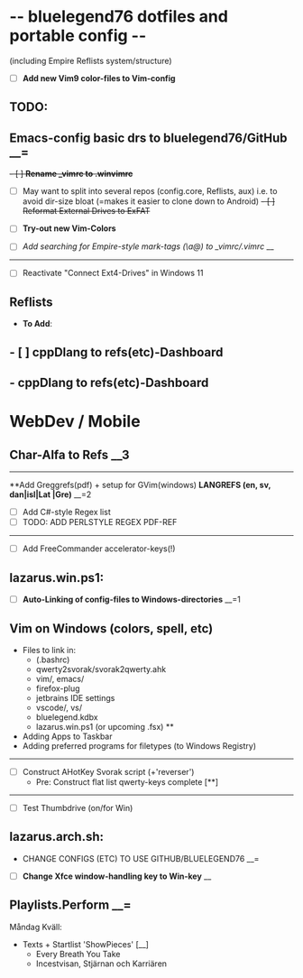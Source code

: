 # -- bluelegend76 dotfiles and portable config --
(including Empire Reflists system/structure)
- [ ] **Add new Vim9 color-files to Vim-config**

## TODO:
## **Emacs-config basic drs to bluelegend76/GitHub**  __=
~~- [ ] **Rename _vimrc to .winvimrc**~~
- [ ] May want to split into several repos (config.core, Reflists, aux)
  i.e. to avoid dir-size bloat (=makes it easier to clone down to Android)
~~- [ ] Reformat External Drives to ExFAT~~
- [ ] **Try-out new Vim-Colors**

- [ ] *Add searching for Empire-style mark-tags (\a@) to _vimrc/.vimrc*  __

-----
- [ ] Reactivate "Connect Ext4-Drives" in Windows 11

## Reflists
- **To Add**:
## - [ ] **cppDlang to refs(etc)-Dashboard**
## - **cppDlang to refs(etc)-Dashboard**
# WebDev / Mobile
## Char-Alfa to Refs  __3

----
  **Add Greggrefs(pdf) + setup for GVim(windows)
**LANGREFS (en, sv, dan|isl|Lat |Gre)**  __=2
- [ ] Add C#-style Regex list
- [ ] TODO: ADD PERLSTYLE REGEX PDF-REF
----
- [ ] Add FreeCommander accelerator-keys(!)

## lazarus.win.ps1:
- [ ] **Auto-Linking of config-files to Windows-directories**  __=1
## Vim on Windows (colors, spell, etc)
- Files to link in:
  - (.bashrc)
  - qwerty2svorak/svorak2qwerty.ahk
  - vim/, emacs/
  - firefox-plug
  - jetbrains IDE settings
  - vscode/, vs/
  - bluelegend.kdbx
  - lazarus.win.ps1 (or upcoming .fsx) **
- Adding Apps to Taskbar
- Adding preferred programs for filetypes (to Windows Registry)
----
- [ ] Construct AHotKey Svorak script (+'reverser')
  - Pre: Construct flat list qwerty-keys complete [**]
----
- [ ] Test Thumbdrive (on/for Win)
 
## lazarus.arch.sh:
- CHANGE CONFIGS (ETC) TO USE GITHUB/BLUELEGEND76  __=
- [ ] **Change Xfce window-handling key to Win-key**  __

## Playlists.Perform  __=
Måndag Kväll:
- Texts + Startlist 'ShowPieces'  [__]
  - Every Breath You Take
  - Incestvisan, Stjärnan och Karriären
